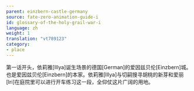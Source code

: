 ```yaml
---
parent: einzbern-castle-germany
source: fate-zero-animation-guide-i
id: glossary-of-the-holy-grail-war-i
language: zh
weight: 1
translation: "vt789123"
category:
- place
---
```


第一话开头，依莉雅[Illya]诞生场景的德国[German]的爱因兹贝伦[Einzbern]城。也是爱因兹贝伦[Einzbern]的本家。依莉雅[Illya]与切嗣搜寻胡桃的新芽和爱丽[Iri]在庭院里可以进行开车练习这一段，全仰仗这片广阔的用地。
